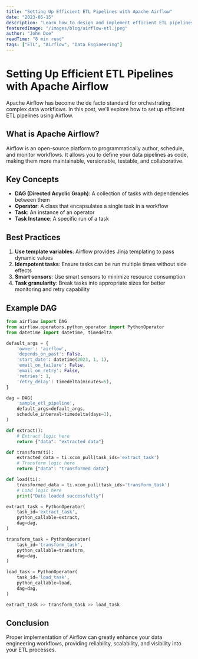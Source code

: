 ```yaml
---
title: "Setting Up Efficient ETL Pipelines with Apache Airflow"
date: "2023-05-15"
description: "Learn how to design and implement efficient ETL pipelines using Apache Airflow for data orchestration."
featuredImage: "/images/blog/airflow-etl.jpeg"
author: "John Doe"
readTime: "8 min read"
tags: ["ETL", "Airflow", "Data Engineering"]
---
```


# Setting Up Efficient ETL Pipelines with Apache Airflow

Apache Airflow has become the de facto standard for orchestrating complex data workflows. In this post, we'll explore how to set up efficient ETL pipelines using Airflow.

## What is Apache Airflow?

Airflow is an open-source platform to programmatically author, schedule, and monitor workflows. It allows you to define your data pipelines as code, making them more maintainable, versionable, testable, and collaborative.

## Key Concepts

- **DAG (Directed Acyclic Graph)**: A collection of tasks with dependencies between them
- **Operator**: A class that encapsulates a single task in a workflow
- **Task**: An instance of an operator
- **Task Instance**: A specific run of a task

## Best Practices

1. **Use template variables**: Airflow provides Jinja templating to pass dynamic values
2. **Idempotent tasks**: Ensure tasks can be run multiple times without side effects
3. **Smart sensors**: Use smart sensors to minimize resource consumption
4. **Task granularity**: Break tasks into appropriate sizes for better monitoring and retry capability

## Example DAG

```python
from airflow import DAG
from airflow.operators.python_operator import PythonOperator
from datetime import datetime, timedelta

default_args = {
    'owner': 'airflow',
    'depends_on_past': False,
    'start_date': datetime(2023, 1, 1),
    'email_on_failure': False,
    'email_on_retry': False,
    'retries': 1,
    'retry_delay': timedelta(minutes=5),
}

dag = DAG(
    'sample_etl_pipeline',
    default_args=default_args,
    schedule_interval=timedelta(days=1),
)

def extract():
    # Extract logic here
    return {"data": "extracted data"}

def transform(ti):
    extracted_data = ti.xcom_pull(task_ids='extract_task')
    # Transform logic here
    return {"data": "transformed data"}

def load(ti):
    transformed_data = ti.xcom_pull(task_ids='transform_task')
    # Load logic here
    print("Data loaded successfully")

extract_task = PythonOperator(
    task_id='extract_task',
    python_callable=extract,
    dag=dag,
)

transform_task = PythonOperator(
    task_id='transform_task',
    python_callable=transform,
    dag=dag,
)

load_task = PythonOperator(
    task_id='load_task',
    python_callable=load,
    dag=dag,
)

extract_task >> transform_task >> load_task
```

## Conclusion

Proper implementation of Airflow can greatly enhance your data engineering workflows, providing reliability, scalability, and visibility into your ETL processes.
